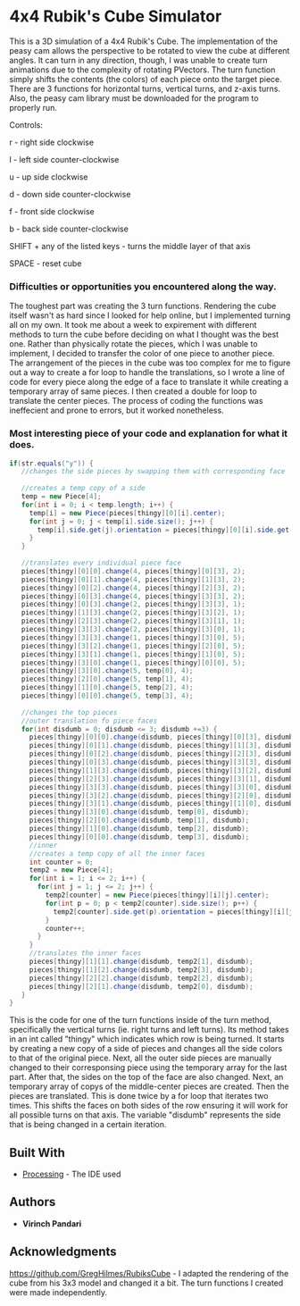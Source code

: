 # 4x4 Rubik's Cube Simulator

This is a 3D simulation of a 4x4 Rubik's Cube. The implementation of the peasy cam allows the perspective to be rotated to view the cube at different angles. It can turn in any direction, though, I was unable to create turn animations due to the complexity of rotating PVectors. The turn function simply shifts the contents (the colors) of each piece onto the target piece. There are 3 functions for horizontal turns, vertical turns, and z-axis turns. Also, the peasy cam library must be downloaded for the program to properly run.

Controls:

r - right side clockwise

l - left side counter-clockwise

u - up side clockwise

d - down side counter-clockwise

f - front side clockwise

b - back side counter-clockwise

SHIFT + any of the listed keys - turns the middle layer of that axis

SPACE - reset cube

### Difficulties or opportunities you encountered along the way.

The toughest part was creating the 3 turn functions. Rendering the cube itself wasn't as hard since I looked for help online, but I implemented turning all on my own. It took me about a week to expirement with different methods to turn the cube before deciding on what I thought was the best one. Rather than physically rotate the pieces, which I was unable to implement, I decided to transfer the color of one piece to another piece. The arrangement of the pieces in the cube was too complex for me to figure out a way to create a for loop to handle the translations, so I wrote a line of code for every piece along the edge of a face to translate it while creating a temporary array of same pieces. I then created a double for loop to translate the center pieces. The process of coding the functions was ineffecient and prone to errors, but it worked nonetheless.

### Most interesting piece of your code and explanation for what it does.

```Java
if(str.equals("y")) {
   //changes the side pieces by swapping them with corresponding face
      
   //creates a temp copy of a side
   temp = new Piece[4];
   for(int i = 0; i < temp.length; i++) {
     temp[i] = new Piece(pieces[thingy][0][i].center);
     for(int j = 0; j < temp[i].side.size(); j++) {
       temp[i].side.get(j).orientation = pieces[thingy][0][i].side.get(j).orientation;
     }
   }
      
   //translates every individual piece face
   pieces[thingy][0][0].change(4, pieces[thingy][0][3], 2);
   pieces[thingy][0][1].change(4, pieces[thingy][1][3], 2);
   pieces[thingy][0][2].change(4, pieces[thingy][2][3], 2);
   pieces[thingy][0][3].change(4, pieces[thingy][3][3], 2);
   pieces[thingy][0][3].change(2, pieces[thingy][3][3], 1);
   pieces[thingy][1][3].change(2, pieces[thingy][3][2], 1);
   pieces[thingy][2][3].change(2, pieces[thingy][3][1], 1);
   pieces[thingy][3][3].change(2, pieces[thingy][3][0], 1);
   pieces[thingy][3][3].change(1, pieces[thingy][3][0], 5);
   pieces[thingy][3][2].change(1, pieces[thingy][2][0], 5);
   pieces[thingy][3][1].change(1, pieces[thingy][1][0], 5);
   pieces[thingy][3][0].change(1, pieces[thingy][0][0], 5);
   pieces[thingy][3][0].change(5, temp[0], 4);
   pieces[thingy][2][0].change(5, temp[1], 4);
   pieces[thingy][1][0].change(5, temp[2], 4);
   pieces[thingy][0][0].change(5, temp[3], 4);
      
   //changes the top pieces
   //outer translation fo piece faces
   for(int disdumb = 0; disdumb <= 3; disdumb +=3) {
     pieces[thingy][0][0].change(disdumb, pieces[thingy][0][3], disdumb);
     pieces[thingy][0][1].change(disdumb, pieces[thingy][1][3], disdumb);
     pieces[thingy][0][2].change(disdumb, pieces[thingy][2][3], disdumb);
     pieces[thingy][0][3].change(disdumb, pieces[thingy][3][3], disdumb);
     pieces[thingy][1][3].change(disdumb, pieces[thingy][3][2], disdumb);
     pieces[thingy][2][3].change(disdumb, pieces[thingy][3][1], disdumb);
     pieces[thingy][3][3].change(disdumb, pieces[thingy][3][0], disdumb);
     pieces[thingy][3][2].change(disdumb, pieces[thingy][2][0], disdumb);
     pieces[thingy][3][1].change(disdumb, pieces[thingy][1][0], disdumb);
     pieces[thingy][3][0].change(disdumb, temp[0], disdumb);
     pieces[thingy][2][0].change(disdumb, temp[1], disdumb);
     pieces[thingy][1][0].change(disdumb, temp[2], disdumb);
     pieces[thingy][0][0].change(disdumb, temp[3], disdumb);
     //inner
     //creates a temp copy of all the inner faces
     int counter = 0;
     temp2 = new Piece[4];
     for(int i = 1; i <= 2; i++) {
       for(int j = 1; j <= 2; j++) {
         temp2[counter] = new Piece(pieces[thingy][i][j].center);
         for(int p = 0; p < temp2[counter].side.size(); p++) {
           temp2[counter].side.get(p).orientation = pieces[thingy][i][j].side.get(p).orientation;
         }
         counter++;
       }
     }
     //translates the inner faces
     pieces[thingy][1][1].change(disdumb, temp2[1], disdumb);
     pieces[thingy][1][2].change(disdumb, temp2[3], disdumb);
     pieces[thingy][2][2].change(disdumb, temp2[2], disdumb);
     pieces[thingy][2][1].change(disdumb, temp2[0], disdumb); 
   }
}
```
This is the code for one of the turn functions inside of the turn method, specifically the vertical turns (ie. right turns and left turns). Its method takes in an int called "thingy" which indicates which row is being turned. It starts by creating a new copy of a side of pieces and changes all the side colors to that of the original piece. Next, all the outer side pieces are manually changed to their corresponsing piece using the temporary array for the last part. After that, the sides on the top of the face are also changed. Next, an temporary array of copys of the middle-center pieces are created. Then the pieces are translated. This is done twice by a for loop that iterates two times. This shifts the faces on both sides of the row ensuring it will work for all possible turns on that axis. The variable "disdumb" represents the side that is being changed in a certain iteration.
## Built With

* [Processing](https://processing.org/) - The IDE used

## Authors

* **Virinch Pandari** 

## Acknowledgments

https://github.com/GregHilmes/RubiksCube - I adapted the rendering of the cube from his 3x3 model and changed it a bit. The turn functions I created were made independently.
